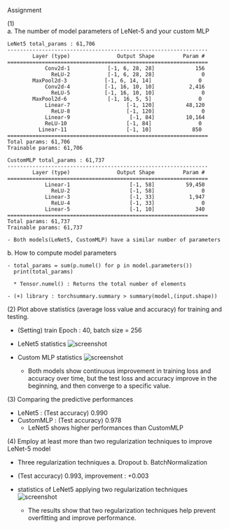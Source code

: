 Assignment

(1)  
  a. The number of model parameters of LeNet-5 and your custom MLP

    LeNet5 total_params : 61,706 
    ----------------------------------------------------------------
            Layer (type)               Output Shape         Param #
    ================================================================
                Conv2d-1            [-1, 6, 28, 28]             156
                  ReLU-2            [-1, 6, 28, 28]               0
            MaxPool2d-3            [-1, 6, 14, 14]               0
                Conv2d-4           [-1, 16, 10, 10]           2,416
                  ReLU-5           [-1, 16, 10, 10]               0
            MaxPool2d-6             [-1, 16, 5, 5]               0
                Linear-7                  [-1, 120]          48,120
                  ReLU-8                  [-1, 120]               0
                Linear-9                   [-1, 84]          10,164
                ReLU-10                   [-1, 84]               0
              Linear-11                   [-1, 10]             850
    ================================================================
    Total params: 61,706
    Trainable params: 61,706
        
    CustomMLP total_params : 61,737
    ----------------------------------------------------------------
            Layer (type)               Output Shape         Param #
    ================================================================
                Linear-1                   [-1, 58]          59,450
                  ReLU-2                   [-1, 58]               0
                Linear-3                   [-1, 33]           1,947
                  ReLU-4                   [-1, 33]               0
                Linear-5                   [-1, 10]             340
    ================================================================
    Total params: 61,737
    Trainable params: 61,737

    - Both models(LeNet5, CustomMLP) have a similar number of parameters

  b. How to compute model parameters

    - total_params = sum(p.numel() for p in model.parameters())
      print(total_params)
      
      * Tensor.numel() : Returns the total number of elements

    - (+) library : torchsummary.summary > summary(model,(input.shape))


(2) Plot above statistics (average loss value and accuracy) for training and testing.

  - (Setting) train Epoch : 40, batch size = 256

  - LeNet5 statistics
    ![screenshot]("template/lenet5.png")

  - Custom MLP statistics
    ![screenshot]("template/CustomMLP.png")

    - Both models show continuous improvement in training loss and accuracy over time,
      but the test loss and accuracy improve in the beginning, and then converge to a specific value.

(3) Comparing the predictive performances

  - LeNet5      : (Test accuracy) 0.990
  - CustomMLP   : (Test accuracy) 0.978
    - LeNet5 shows higher performances than CustomMLP


(4) Employ at least more than two regularization techniques to improve LeNet-5 model

  - Three regularization techniques
  a. Dropout
  b. BatchNormalization

  - (Test accuracy) 0.993, improvement : +0.003

  - statistics of LeNet5 applying two regularization techniques
    ![screenshot]("template/lenet5_improve.png")

    - The results show that two regularization techniques help prevent overfitting and improve performance.